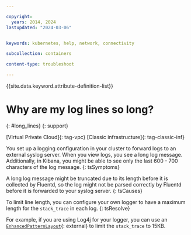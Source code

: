 ```yaml
---

copyright: 
  years: 2014, 2024
lastupdated: "2024-03-06"


keywords: kubernetes, help, network, connectivity

subcollection: containers

content-type: troubleshoot

---
```


{{site.data.keyword.attribute-definition-list}}





# Why are my log lines so long?
{: #long_lines}
{: support}

[Virtual Private Cloud]{: tag-vpc} [Classic infrastructure]{: tag-classic-inf}


You set up a logging configuration in your cluster to forward logs to an external syslog server. When you view logs, you see a long log message. Additionally, in Kibana, you might be able to see only the last 600 - 700 characters of the log message.
{: tsSymptoms}


A long log message might be truncated due to its length before it is collected by Fluentd, so the log might not be parsed correctly by Fluentd before it is forwarded to your syslog server.
{: tsCauses}


To limit line length, you can configure your own logger to have a maximum length for the `stack_trace` in each log.
{: tsResolve}

For example, if you are using Log4j for your logger, you can use an [`EnhancedPatternLayout`](https://logging.apache.org/log4j/1.x/apidocs/org/apache/log4j/EnhancedPatternLayout.html){: external} to limit the `stack_trace` to 15KB.




